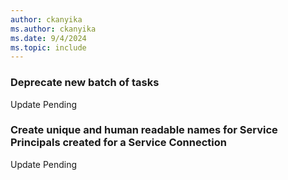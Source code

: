 ```yaml
---
author: ckanyika
ms.author: ckanyika
ms.date: 9/4/2024
ms.topic: include
---
```


### Deprecate new batch of tasks

Update Pending

### Create unique and human readable names for Service Principals created for a Service Connection

Update Pending